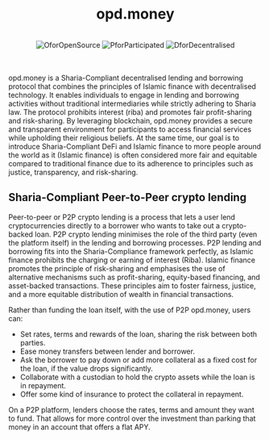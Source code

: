 <h1 align="center">
  opd.money
</h1>

<br />

<div align="center">
<img src="https://img.shields.io/badge/O-OpenSource-red" alt="OforOpenSource" title="O">
<img src="https://img.shields.io/badge/P-Participated-yellowgreen" alt="PforParticipated" title="P">
<img src="https://img.shields.io/badge/D-Decentralised-brightgreen" alt="DforDecentralised" title="D">
</div>

<br />
<br />

opd.money is a Sharia-Compliant decentralised lending and borrowing protocol that combines the principles of Islamic finance with decentralised technology. It enables individuals to engage in lending and borrowing activities without traditional intermediaries while strictly adhering to Sharia law. The protocol prohibits interest (riba) and promotes fair profit-sharing and risk-sharing. By leveraging blockchain, opd.money provides a secure and transparent environment for participants to access financial services while upholding their religious beliefs. At the same time, our goal is to introduce Sharia-Compliant DeFi and Islamic finance to more people around the world as it (Islamic finance) is often considered more fair and equitable compared to traditional finance due to its adherence to principles such as justice, transparency, and risk-sharing.


## Sharia-Compliant Peer-to-Peer crypto lending

Peer-to-peer or P2P crypto lending is a process that lets a user lend cryptocurrencies directly to a borrower who wants to take out a crypto-backed loan. P2P crypto lending minimises the role of the third party (even the platform itself) in the lending and borrowing processes. P2P lending and borrowing fits into the Sharia-Compliance framework perfectly, as Islamic finance prohibits the charging or earning of interest (Riba). Islamic finance promotes the principle of risk-sharing and emphasises the use of alternative mechanisms such as profit-sharing, equity-based financing, and asset-backed transactions. These principles aim to foster fairness, justice, and a more equitable distribution of wealth in financial transactions.

Rather than funding the loan itself, with the use of P2P opd.money, users can:

* Set rates, terms and rewards of the loan, sharing the risk between both parties.
* Ease money transfers between lender and borrower.
* Ask the borrower to pay down or add more collateral as a fixed cost for the loan, if the value drops significantly.
* Collaborate with a custodian to hold the crypto assets while the loan is in repayment.
* Offer some kind of insurance to protect the collateral in repayment.

On a P2P platform, lenders choose the rates, terms and amount they want to fund. That allows for more control over the investment than parking that money in an account that offers a flat APY.
